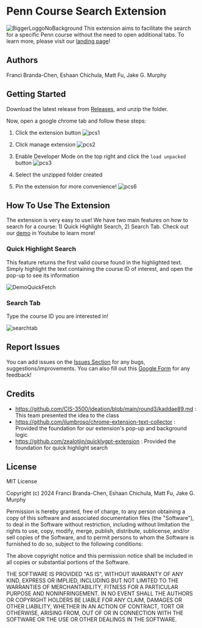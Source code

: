 # Penn Course Search Extension
![BiggerLoggoNoBackground](https://github.com/fbc101/PennCourseChromeExtension/assets/157915007/49f142f3-3594-4b58-ae69-28634d44bb38)
This extension aims to facilitate the search for a specific Penn course without the need to open additional tabs. To learn more, please visit our [landing page](https://mattfu25.github.io/penn-course-search-landing-page/)!

## Authors
Franci Branda-Chen, Eshaan Chichula, Matt Fu, Jake G. Murphy

## Getting Started

Download the latest release from [Releases](https://github.com/fbc101/PennCourseChromeExtension/releases), and unzip the folder.

Now, open a google chrome tab and follow these steps:

1. Click the extension button
![pcs1](https://github.com/fbc101/PennCourseChromeExtension/assets/157915007/9be2a08d-ed4d-4f70-8364-0bb6bfe740b0)

2. Click manage extension
![pcs2](https://github.com/fbc101/PennCourseChromeExtension/assets/157915007/f4f6883b-ffd0-45d5-9f35-c689b084dabf)

3. Enable Developer Mode on the top right and click the `load unpacked` button
![pcs3](https://github.com/fbc101/PennCourseChromeExtension/assets/157915007/06f45074-c918-4cb5-bc27-126f2c04f9f3)

4. Select the unzipped folder created

5. Pin the extension for more convenience!
![pcs6](https://github.com/fbc101/PennCourseChromeExtension/assets/157915007/766fc32c-0ba6-4972-9978-a60e5040977b)

## How To Use The Extension

The extension is very easy to use! We have two main features on how to search for a course: 1) Quick Highlight Search, 2) Search Tab. Check out our [demo](https://www.youtube.com/watch?v=LDgKrJiaL38) in Youtube to learn more!

### Quick Highlight Search
This feature returns the first valid course found in the highlighted text. Simply highlight the text containing the course ID of interest, and open the pop-up to see its information

![DemoQuickFetch](https://github.com/fbc101/PennCourseChromeExtension/assets/157915007/6da5e2da-2a58-4f60-b61a-e23228f950e3)


### Search Tab
Type the course ID you are interested in!

![searchtab](https://github.com/fbc101/PennCourseChromeExtension/assets/157915007/bf58c519-0f86-455b-a317-15a5a161299b)

## Report Issues
You can add issues on the [Issues Section](https://github.com/fbc101/PennCourseChromeExtension/issues) for any bugs, suggestions/improvements. You can also fill out this [Google Form](https://docs.google.com/forms/d/e/1FAIpQLSdf_Y4I294y5uPuGqQkdoYSwDDUeyvBBqTGhrBWY2N_L8ZKpw/viewform) for any feedback!

## Credits

- https://github.com/CIS-3500/ideation/blob/main/round3/kaddae89.md : This team presented the idea to the class
- https://github.com/jlumbroso/chrome-extension-text-collector : Provided the foundation for our extension's pop-up and background logic
- https://github.com/zealotjin/quicklygpt-extension : Provided the foundation for quick highlight search

## License 

MIT License

Copyright (c) 2024 Franci Branda-Chen, Eshaan Chichula, Matt Fu, Jake G. Murphy

Permission is hereby granted, free of charge, to any person obtaining a copy
of this software and associated documentation files (the "Software"), to deal
in the Software without restriction, including without limitation the rights
to use, copy, modify, merge, publish, distribute, sublicense, and/or sell
copies of the Software, and to permit persons to whom the Software is
furnished to do so, subject to the following conditions:

The above copyright notice and this permission notice shall be included in all
copies or substantial portions of the Software.

THE SOFTWARE IS PROVIDED "AS IS", WITHOUT WARRANTY OF ANY KIND, EXPRESS OR
IMPLIED, INCLUDING BUT NOT LIMITED TO THE WARRANTIES OF MERCHANTABILITY,
FITNESS FOR A PARTICULAR PURPOSE AND NONINFRINGEMENT. IN NO EVENT SHALL THE
AUTHORS OR COPYRIGHT HOLDERS BE LIABLE FOR ANY CLAIM, DAMAGES OR OTHER
LIABILITY, WHETHER IN AN ACTION OF CONTRACT, TORT OR OTHERWISE, ARISING FROM,
OUT OF OR IN CONNECTION WITH THE SOFTWARE OR THE USE OR OTHER DEALINGS IN THE
SOFTWARE.





